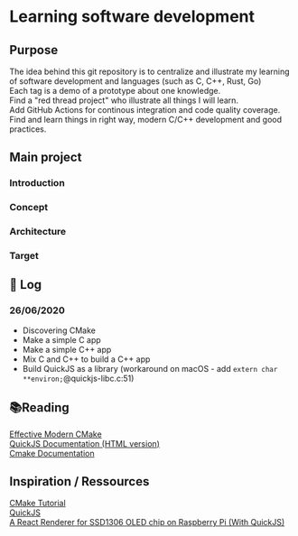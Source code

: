 

# Learning software development

## Purpose
The idea behind this git repository is to centralize and illustrate my learning of software development and languages (such as C, C++, Rust, Go)  
Each tag is a demo of a prototype about one knowledge.  
Find a "red thread project" who illustrate all things I will learn.  
Add GitHub Actions for continous integration and code quality coverage.  
Find and learn things in right way, modern C/C++ development and good practices.  

## Main project
### Introduction

### Concept

### Architecture

### Target



## 🔨 Log

### 26/06/2020
- Discovering CMake
- Make a simple C app
- Make a simple C++ app
- Mix C and C++ to build a C++ app
- Build QuickJS as a library (workaround on macOS - add `extern char **environ;`@quickjs-libc.c:51)


## 📚Reading
[Effective Modern CMake](https://gist.github.com/mbinna/c61dbb39bca0e4fb7d1f73b0d66a4fd1)  
[QuickJS Documentation (HTML version)](https://bellard.org/quickjs/quickjs.html)  
[Cmake Documentation](https://cmake.org/cmake/help/v3.18/)

## Inspiration / Ressources
[CMake Tutorial](https://cmake.org/cmake/help/latest/guide/tutorial/index.html)  
[QuickJS](https://bellard.org/quickjs/)  
[A React Renderer for SSD1306 OLED chip on Raspberry Pi (With QuickJS)](https://github.com/doodlewind/react-ssd1306)